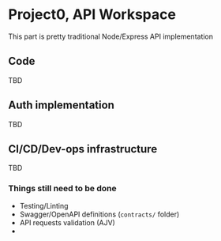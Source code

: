 # Project0, API Workspace
This part is pretty traditional Node/Express API implementation


## Code
TBD

## Auth implementation
TBD

## CI/CD/Dev-ops infrastructure
TBD

### Things still need to be done
* Testing/Linting
* Swagger/OpenAPI definitions (`contracts/` folder)
* API requests validation (AJV)
*
